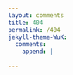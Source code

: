 ```yaml
---
layout: comments
title: 404
permalink: /404 
jekyll-theme-WuK:
  comments:
    append: |
    
---
```

